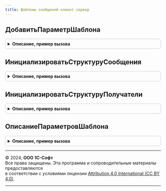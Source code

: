```yaml
---
title: Шаблоны сообщений клиент сервер
---
```



## ДобавитьПараметрШаблона
<details style="margin: 1em 0; padding: 0.5em; border: 1px solid #ccc; border-radius: 6px;">

<summary style="font-weight: bold; cursor: pointer;">Описание, пример вызова</summary>

```bsl

// Описывает параметр шаблона для использования их во внешних обработках.
//
// Параметры:
//  ТаблицаПараметров           - ТаблицаЗначений - таблица с параметрами.
//  ИмяПараметра                - Строка - имя используемого параметра.
//  ОписаниеТипа                - ОписаниеТипов - тип параметра.
//  ЭтоПредопределенныйПараметр - Булево - если Ложь, то это произвольный параметр, иначе основной.
//  ПредставлениеПараметра      - Строка - выводимое представление параметра.
//
Процедура ДобавитьПараметрШаблона(ТаблицаПараметров, ИмяПараметра, ОписаниеТипа, ЭтоПредопределенныйПараметр, ПредставлениеПараметра = "") Экспорт
```

Пример вызова
```bsl
ШаблоныСообщенийКлиентСервер.ДобавитьПараметрШаблона(ТаблицаПараметров, ИмяПараметра, ОписаниеТипа, ЭтоПредопределенныйПараметр, ПредставлениеПараметра);
```
</details>

## ИнициализироватьСтруктуруСообщения
<details style="margin: 1em 0; padding: 0.5em; border: 1px solid #ccc; border-radius: 6px;">

<summary style="font-weight: bold; cursor: pointer;">Описание, пример вызова</summary>

```bsl

// Инициализирует структуру сообщения по шаблону, которую должна вернуть внешняя обработка.
//
// Возвращаемое значение:
//   Структура - созданная структура.
//
Функция ИнициализироватьСтруктуруСообщения() Экспорт
```

Пример вызова
```bsl
Результат = ШаблоныСообщенийКлиентСервер.ИнициализироватьСтруктуруСообщения() 
```
</details>

## ИнициализироватьСтруктуруПолучатели
<details style="margin: 1em 0; padding: 0.5em; border: 1px solid #ccc; border-radius: 6px;">

<summary style="font-weight: bold; cursor: pointer;">Описание, пример вызова</summary>

```bsl

// Инициализирует структуру Получатели для заполнения возможных получателей сообщения.
//
// Возвращаемое значение:
//   Структура - созданная структура.
//
Функция ИнициализироватьСтруктуруПолучатели() Экспорт
```

Пример вызова
```bsl
Результат = ШаблоныСообщенийКлиентСервер.ИнициализироватьСтруктуруПолучатели() 
```
</details>

## ОписаниеПараметровШаблона
<details style="margin: 1em 0; padding: 0.5em; border: 1px solid #ccc; border-radius: 6px;">

<summary style="font-weight: bold; cursor: pointer;">Описание, пример вызова</summary>

```bsl

// Конструктор параметров шаблона.
//
// Возвращаемое значение:
//  Структура - список параметров шаблона, где:
//   * Тема - Строка - тема шаблонов (для  электронных писем).
//   * Текст - Строка - текст шаблона;
//   * ПодписьИПечать - Булево - признак подписи и печати в печатных формах;
//   * ПараметрыСообщения - Структура - дополнительные параметры сообщения;
//   * Наименование - Строка - наименование шаблона сообщения;
//   * Ссылка - Неопределено - ссылка на элемент справочника;
//   * ВладелецШаблона - Неопределено -  владельца контекстного шаблона;
//   * ПараметрыСКД - Соответствие - набор параметров при получении данных с использованием СКД;
//   * Параметры - Соответствие - параметры шаблона;
//   * Макет - Строка - имя макета СКД;
//   * ВыбранныеВложения - Соответствие - выбранные печатные формы и вложения в шаблон;
//   * ФорматыВложений - СписокЗначений - формат, в котором сохраняются печатные формы;
//   * РазворачиватьСсылочныеРеквизиты - Булево - если Истина, то у ссылочных реквизитов доступны их реквизиты.
//   * ШаблонПоВнешнейОбработке - Булево - если Истина, то шаблон формирует внешней обработкой;
//   * ВнешняяОбработка - Неопределено - ссылка на внешнюю обработку;
//   * Отправитель - Строка - электронная почта отправителя;
//   * ПеревестиВТранслит - Булево - если Истина, то сформированные  печатные формы и файлы будут иметь имена,
//                                   содержащие только латинские буквы и цифры, для возможности переноса между
//                                   различными операционными системами. Например, файл "Счет на оплату.pdf"
//                                   будет сохранен с именем "Schet na oplaty.pdf";
//   * УпаковатьВАрхив - Булево - признак того, что вложения и печатные формы должны быть упакованы в архив
//                                при отправке;
//   * ФорматПисьма - ПеречислениеСсылка.СпособыРедактированияЭлектронныхПисем - вид текста письма: HTML или ОбычныйТекст;
//   * ПолноеИмяТипаНазначения - Строка - полное имя объекта метаданных, на основании которого создается сообщения;
//   * Назначение - Строка - назначение шаблона сообщений;
//   * ТипШаблона - Строка - варианты: "Письмо" или "SMS".
//
Функция ОписаниеПараметровШаблона() Экспорт
```

Пример вызова
```bsl
Результат = ШаблоныСообщенийКлиентСервер.ОписаниеПараметровШаблона() 
```
</details>

---

© 2024, **ООО 1С-Софт**  
Все права защищены. Эта программа и сопроводительные материалы предоставляются  
в соответствии с условиями лицензии [Attribution 4.0 International (CC BY 4.0)](https://creativecommons.org/licenses/by/4.0/legalcode).

---
